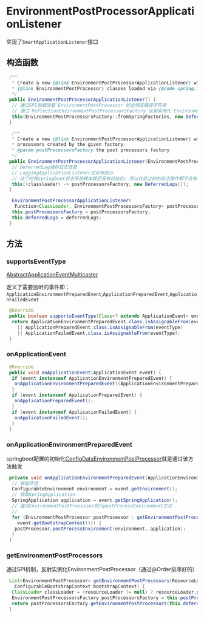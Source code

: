 # EnvironmentPostProcessorApplicationListener

实现了`SmartApplicationListener`接口

## 构造函数

```java
 /**
  * Create a new {@link EnvironmentPostProcessorApplicationListener} with
  * {@link EnvironmentPostProcessor} classes loaded via {@code spring.factories}.
  */
 public EnvironmentPostProcessorApplicationListener() {
  // 通过SPI加载加载`EnvironmentPostProcessor`的全限定路径字符串
  // 通过`ReflectionEnvironmentPostProcessorsFactory`反射实例化`EnvironmentPostProcessor`
  this(EnvironmentPostProcessorsFactory::fromSpringFactories, new DeferredLogs());
 }

  /**
  * Create a new {@link EnvironmentPostProcessorApplicationListener} with post
  * processors created by the given factory.
  * @param postProcessorsFactory the post processors factory
  */
 public EnvironmentPostProcessorApplicationListener(EnvironmentPostProcessorsFactory postProcessorsFactory) {
  // DeferredLog储存日志信息
  // LoggingApplicationListener还没有执行
  // 这个时候springboot日志系统根本就还没有初始化; 所以在此之前的日志操作都不会有效果
  this((classloader) -> postProcessorsFactory, new DeferredLogs());
 }

  EnvironmentPostProcessorApplicationListener(
   Function<ClassLoader, EnvironmentPostProcessorsFactory> postProcessorsFactory, DeferredLogs deferredLogs) {
  this.postProcessorsFactory = postProcessorsFactory;
  this.deferredLogs = deferredLogs;
 }
```

## 方法

### supportsEventType

[AbstractApplicationEventMulticaster](./context/AbstractApplicationEventMulticaster)

定义了需要监听的事件即：`ApplicationEnvironmentPreparedEvent`,`ApplicationPreparedEvent`,`ApplicationFailedEvent`

```java
 @Override
 public boolean supportsEventType(Class<? extends ApplicationEvent> eventType) {
  return ApplicationEnvironmentPreparedEvent.class.isAssignableFrom(eventType)
    || ApplicationPreparedEvent.class.isAssignableFrom(eventType)
    || ApplicationFailedEvent.class.isAssignableFrom(eventType);
 }
```

### onApplicationEvent

```java
 @Override
 public void onApplicationEvent(ApplicationEvent event) {
  if (event instanceof ApplicationEnvironmentPreparedEvent) {
   onApplicationEnvironmentPreparedEvent((ApplicationEnvironmentPreparedEvent) event);
  }
  if (event instanceof ApplicationPreparedEvent) {
   onApplicationPreparedEvent();
  }
  if (event instanceof ApplicationFailedEvent) {
   onApplicationFailedEvent();
  }
 }
```

### onApplicationEnvironmentPreparedEvent

springboot配置的初始化[ConfigDataEnvironmentPostProcessor](./ConfigDataEnvironmentPostProcessor)就是通过该方法触发

```java
 private void onApplicationEnvironmentPreparedEvent(ApplicationEnvironmentPreparedEvent event) {
  // 获取环境
  ConfigurableEnvironment environment = event.getEnvironment();
  // 获取SpringApplication
  SpringApplication application = event.getSpringApplication();
  // 遍历EnvironmentPostProcessor执行postProcessEnvironment方法
  // 
  for (EnvironmentPostProcessor postProcessor : getEnvironmentPostProcessors(application.getResourceLoader(),
    event.getBootstrapContext())) {
   postProcessor.postProcessEnvironment(environment, application);
  }
 }
```

### getEnvironmentPostProcessors

通过SPI机制，反射实例化EnvironmentPostProcessor（通过@Order排序好的）

```java
 List<EnvironmentPostProcessor> getEnvironmentPostProcessors(ResourceLoader resourceLoader,
   ConfigurableBootstrapContext bootstrapContext) {
  ClassLoader classLoader = (resourceLoader != null) ? resourceLoader.getClassLoader() : null;
  EnvironmentPostProcessorsFactory postProcessorsFactory = this.postProcessorsFactory.apply(classLoader);
  return postProcessorsFactory.getEnvironmentPostProcessors(this.deferredLogs, bootstrapContext);
 }
```

